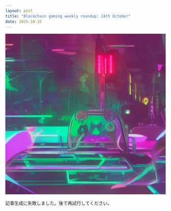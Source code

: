 ```yaml
---
layout: post
title: "Blockchain gaming weekly roundup: 24th October"
date: 2025-10-25
---
```


![記事画像](assets/images/20251025_web3.png)

記事生成に失敗しました。後で再試行してください。
